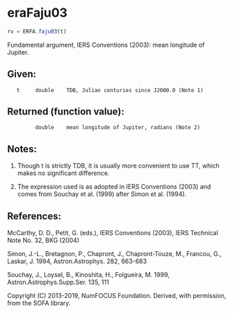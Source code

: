 # eraFaju03

```js
rv = ERFA.faju03(t)
```

Fundamental argument, IERS Conventions (2003):
mean longitude of Jupiter.

## Given:
```
   t     double    TDB, Julian centuries since J2000.0 (Note 1)
```

## Returned (function value):
```
         double    mean longitude of Jupiter, radians (Note 2)
```

## Notes:

1) Though t is strictly TDB, it is usually more convenient to use
   TT, which makes no significant difference.

2) The expression used is as adopted in IERS Conventions (2003) and
   comes from Souchay et al. (1999) after Simon et al. (1994).

## References:

   McCarthy, D. D., Petit, G. (eds.), IERS Conventions (2003),
   IERS Technical Note No. 32, BKG (2004)

   Simon, J.-L., Bretagnon, P., Chapront, J., Chapront-Touze, M.,
   Francou, G., Laskar, J. 1994, Astron.Astrophys. 282, 663-683

   Souchay, J., Loysel, B., Kinoshita, H., Folgueira, M. 1999,
   Astron.Astrophys.Supp.Ser. 135, 111

Copyright (C) 2013-2019, NumFOCUS Foundation.
Derived, with permission, from the SOFA library.
